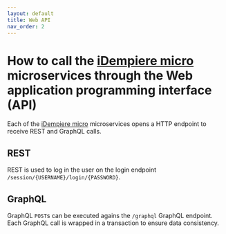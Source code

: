 ```yaml
---
layout: default
title: Web API
nav_order: 2
---
```


# How to call the [iDempiere micro](https://idempiere-micro.github.io/) microservices through the Web application programming interface (API)
Each of the [iDempiere micro](https://idempiere-micro.github.io/) microservices opens a HTTP endpoint to receive REST and GraphQL calls.

## REST
REST is used to log in the user on the login endpoint `/session/{USERNAME}/login/{PASSWORD}`.

## GraphQL
GraphQL `POST`s can be executed agains the `/graphql` GraphQL endpoint. Each GraphQL call is wrapped in a transaction to ensure data consistency.
